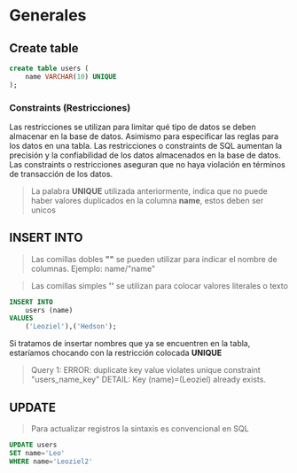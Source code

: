 # Generales

## Create table
```sql
create table users (
    name VARCHAR(10) UNIQUE
);
```

### Constraints (Restricciones)

Las restricciones se utilizan para limitar qué tipo de datos se deben almacenar en la base de datos. Asimismo para especificar las reglas para los datos en una tabla. Las restricciones o constraints de SQL aumentan la precisión y la confiabilidad de los datos almacenados en la base de datos. Las constraints o restricciones aseguran que no haya violación en términos de transacción de los datos.

> La palabra **UNIQUE** utilizada anteriormente, indica que no puede haber valores duplicados en la columna **name**, estos deben ser unicos

## INSERT INTO

> Las comillas dobles **""** se pueden utilizar para indicar el nombre de columnas. Ejemplo: name/"name" 

> Las comillas simples **''** se utilizan para colocar valores literales o texto

```sql
INSERT INTO
    users (name)
VALUES
    ('Leoziel'),('Hedson'); 
```

Si tratamos de insertar nombres que ya se encuentren en la tabla, estaríamos chocando con la restricción colocada **UNIQUE**

> Query 1: ERROR:  duplicate key value violates unique constraint "users_name_key" DETAIL:  Key (name)=(Leoziel) already exists.

## UPDATE

> Para actualizar registros la sintaxis es convencional en SQL

```sql
UPDATE users
SET name='Leo'
WHERE name='Leoziel2'
```